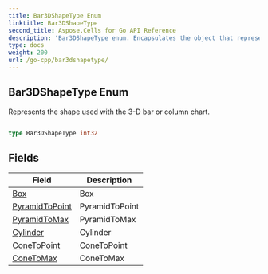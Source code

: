 ```yaml
---
title: Bar3DShapeType Enum 
linktitle: Bar3DShapeType
second_title: Aspose.Cells for Go API Reference
description: 'Bar3DShapeType enum. Encapsulates the object that represents bar3dshapetype in Go.'
type: docs
weight: 200
url: /go-cpp/bar3dshapetype/
---
```


## Bar3DShapeType Enum

Represents the shape used with the 3-D bar or column chart.

```go

type Bar3DShapeType int32


```

## Fields

| Field | Description |
| --- | --- |
|[Box](./box/) | Box | 
|[PyramidToPoint](./pyramidtopoint/) | PyramidToPoint | 
|[PyramidToMax](./pyramidtomax/) | PyramidToMax | 
|[Cylinder](./cylinder/) | Cylinder | 
|[ConeToPoint](./conetopoint/) | ConeToPoint | 
|[ConeToMax](./conetomax/) | ConeToMax | 

